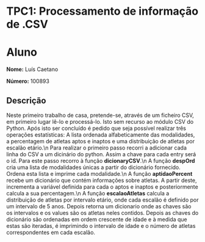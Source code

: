 # TPC1: Processamento de informação de .CSV

# Aluno

**Nome:** Luís Caetano

**Número:** 100893

## Descrição

Neste primeiro trabalho de casa, pretende-se, através de um ficheiro CSV, em primeiro lugar lê-lo e processá-lo. Isto sem recurso ao módulo CSV do Python. Após isto ser concluído é pedido que seja possível realizar três operações estatísticas: A lista ordenada alfabeticamente das modalidades, a percentagem de atletas aptos e inaptos e uma distribuição de atletas por escalão etário.\n
Para realizar o primeiro passo recorri a adicionar cada linha do CSV a um dicinário do python. Assim a chave para cada entry será o id. Para este passo recorro à função **dicionaryCSV**.\n
A função **despOrd** cria uma lista de modalidades únicas a partir do dicionário fornecido. Ordena esta lista e imprime cada modalidade.\n
A função **aptidaoPercent** recebe um dicionário que contém informações sobre atletas. A partir deste, incrementa a variável definida para cada o aptos e inaptos e posteriormente calcula a sua percentagem.\n
A função **escalaoAtletas** calcula a distribuição de atletas por intervalo etário, onde cada escalão é definido por um intervalo de 5 anos. Depois retorna um dicionario onde as chaves são os intervalos e os values são os atletas neles contidos. Depois as chaves do dicionário são ordenadas em ordem crescente de idade e à medida que estas são iteradas, é imprimindo o intervalo de idade e o número de atletas correspondentes em cada escalão. 
